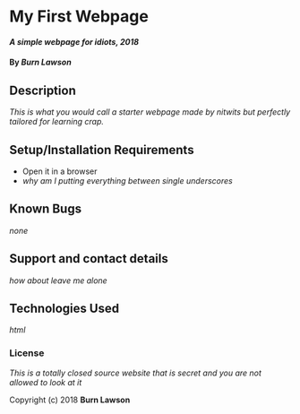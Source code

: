 # My First Webpage

#### _A simple webpage for idiots, 2018_

#### By _**Burn Lawson**_

## Description

_This is what you would call a starter webpage made by nitwits but perfectly tailored for learning crap._

## Setup/Installation Requirements

* Open it in a browser
* _why am I putting everything between single underscores_

## Known Bugs

_none_

## Support and contact details

_how about leave me alone_

## Technologies Used

_html_

### License

*This is a totally closed source website that is secret and you are not allowed to look at it*

Copyright (c) 2018 **Burn Lawson**